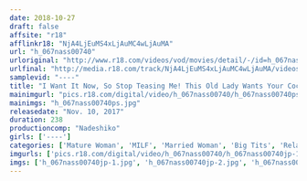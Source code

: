 ```yaml
---
date: 2018-10-27
draft: false
affsite: "r18"
afflinkr18: "NjA4LjEuMS4xLjAuMC4wLjAuMA"
url: "h_067nass00740"
urloriginal: "http://www.r18.com/videos/vod/movies/detail/-/id=h_067nass00740"
urlfinal: "http://media.r18.com/track/NjA4LjEuMS4xLjAuMC4wLjAuMA/videos/vod/movies/detail/-/id=h_067nass00740"
samplevid: "----"
title: "I Want It Now, So Stop Teasing Me! This Old Lady Wants Your Cock! Showa Ladies Go Cock Hunting! 4 Hours"
mainimgurl: "pics.r18.com/digital/video/h_067nass00740/h_067nass00740ps.jpg"
mainimgs: "h_067nass00740ps.jpg"
releasedate: "Nov. 10, 2017"
duration: 238
productioncomp: "Nadeshiko"
girls: ['----']
categories: ['Mature Woman', 'MILF', 'Married Woman', 'Big Tits', 'Relatives', 'Creampie', 'Blowjob', 'Over 4 Hours']
imgurls: ['pics.r18.com/digital/video/h_067nass00740/h_067nass00740jp-1.jpg', 'pics.r18.com/digital/video/h_067nass00740/h_067nass00740jp-2.jpg', 'pics.r18.com/digital/video/h_067nass00740/h_067nass00740jp-3.jpg', 'pics.r18.com/digital/video/h_067nass00740/h_067nass00740jp-4.jpg', 'pics.r18.com/digital/video/h_067nass00740/h_067nass00740jp-5.jpg', 'pics.r18.com/digital/video/h_067nass00740/h_067nass00740jp-6.jpg', 'pics.r18.com/digital/video/h_067nass00740/h_067nass00740jp-7.jpg', 'pics.r18.com/digital/video/h_067nass00740/h_067nass00740jp-8.jpg', 'pics.r18.com/digital/video/h_067nass00740/h_067nass00740jp-9.jpg', 'pics.r18.com/digital/video/h_067nass00740/h_067nass00740jp-10.jpg', 'pics.r18.com/digital/video/h_067nass00740/h_067nass00740jp-11.jpg', 'pics.r18.com/digital/video/h_067nass00740/h_067nass00740jp-12.jpg', 'pics.r18.com/digital/video/h_067nass00740/h_067nass00740jp-13.jpg', 'pics.r18.com/digital/video/h_067nass00740/h_067nass00740jp-14.jpg', 'pics.r18.com/digital/video/h_067nass00740/h_067nass00740jp-15.jpg', 'pics.r18.com/digital/video/h_067nass00740/h_067nass00740jp-16.jpg', 'pics.r18.com/digital/video/h_067nass00740/h_067nass00740jp-17.jpg', 'pics.r18.com/digital/video/h_067nass00740/h_067nass00740jp-18.jpg', 'pics.r18.com/digital/video/h_067nass00740/h_067nass00740jp-19.jpg', 'pics.r18.com/digital/video/h_067nass00740/h_067nass00740jp-20.jpg']
imgs: ['h_067nass00740jp-1.jpg', 'h_067nass00740jp-2.jpg', 'h_067nass00740jp-3.jpg', 'h_067nass00740jp-4.jpg', 'h_067nass00740jp-5.jpg', 'h_067nass00740jp-6.jpg', 'h_067nass00740jp-7.jpg', 'h_067nass00740jp-8.jpg', 'h_067nass00740jp-9.jpg', 'h_067nass00740jp-10.jpg', 'h_067nass00740jp-11.jpg', 'h_067nass00740jp-12.jpg', 'h_067nass00740jp-13.jpg', 'h_067nass00740jp-14.jpg', 'h_067nass00740jp-15.jpg', 'h_067nass00740jp-16.jpg', 'h_067nass00740jp-17.jpg', 'h_067nass00740jp-18.jpg', 'h_067nass00740jp-19.jpg', 'h_067nass00740jp-20.jpg']
---
```

